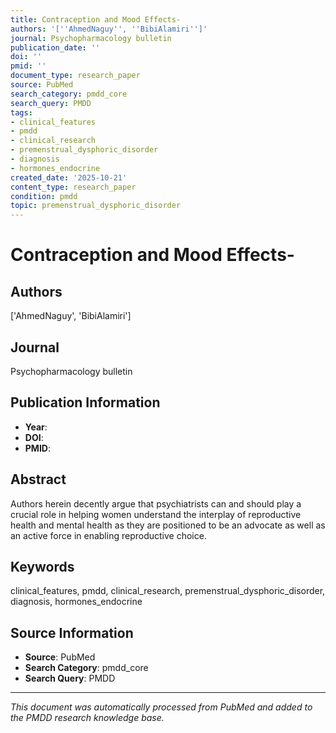 ```yaml
---
title: Contraception and Mood Effects-
authors: '[''AhmedNaguy'', ''BibiAlamiri'']'
journal: Psychopharmacology bulletin
publication_date: ''
doi: ''
pmid: ''
document_type: research_paper
source: PubMed
search_category: pmdd_core
search_query: PMDD
tags:
- clinical_features
- pmdd
- clinical_research
- premenstrual_dysphoric_disorder
- diagnosis
- hormones_endocrine
created_date: '2025-10-21'
content_type: research_paper
condition: pmdd
topic: premenstrual_dysphoric_disorder
---
```


# Contraception and Mood Effects-

## Authors
['AhmedNaguy', 'BibiAlamiri']

## Journal
Psychopharmacology bulletin

## Publication Information
- **Year**: 
- **DOI**: 
- **PMID**: 

## Abstract
Authors herein decently argue that psychiatrists can and should play a crucial role in helping women understand the interplay of reproductive health and mental health as they are positioned to be an advocate as well as an active force in enabling reproductive choice.

## Keywords
clinical_features, pmdd, clinical_research, premenstrual_dysphoric_disorder, diagnosis, hormones_endocrine

## Source Information
- **Source**: PubMed
- **Search Category**: pmdd_core
- **Search Query**: PMDD

---
*This document was automatically processed from PubMed and added to the PMDD research knowledge base.*
